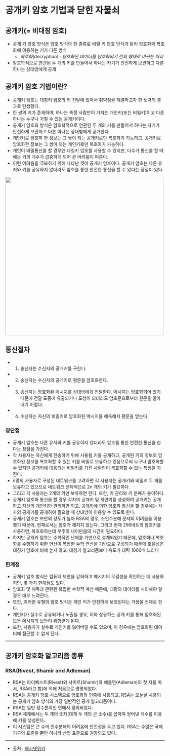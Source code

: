 # 공개키 암호 기법과 닫힌 자물쇠

## 공개키(= 비대칭 암호)

- 공개 키 암호 방식은 암호 방식의 한 종류로 비밀 키 암호 방식과 달리 암호화와 복호화에 이용하는 키가 다른 방식
  - _복호화(decryption) : 암호화된 데이터를 암호화되기 전의 형태로 바꾸는 처리_
- 암호학적으로 연관된 두 개의 키를 만들어서 하나는 자기가 안전하게 보관하고 다른 하나는 상대방에게 공개

## 공개키 암호 기법이란?

- 공개키 암호는 대칭키 암호의 키 전달에 있어서 취약점을 해결하고자 한 노력의 결과로 탄생했다.
- 한 쌍의 키가 존재하며, 하나는 특정 사람만이 가지는 개인키(또는 비밀키)이고 다른 하나는 누구나 가질 수 있는 공개키이다.
- 공개키 암호화 방식은 암호학적으로 연관된 두 개의 키를 만들어서 하나는 자기가 안전하게 보관하고 다른 하나는 상대방에게 공개한다.
- 개인키로 암호화 한 정보는 그 쌍이 되는 공개키로만 복호화가 가능하고, 공개키로 암호화한 정보는 그 쌍이 되는 개인키로만 복호화가 가능하다.
- 개인이 비밀통신을 할 경우엔 대칭키 암호를 사용할 수 있지만, 다수가 통신을 할 때에는 키의 개수가 급증하게 되어 큰 어려움이 따른다.
- 이런 어려움을 극복하기 위해 나타난 것이 공개키 암호이다. 공개키 암호는 다른 유저와 키를 공유하지 않더라도 암호를 통한 안전한 통신을 할 수 있다는 장점이 있다.

<img src="https://upload.wikimedia.org/wikipedia/commons/f/f9/Public_key_encryption.svg" alt="" width="500">

## 통신절차

- 1. 송신자는 수신자의 공개키를 구한다.
- 2. 송신자는 수신자의 공개키로 평문을 암호화한다.
- 3. 송신자는 암호화된 메시지를 상대방에게 전달한다. 메시지는 암호화되어 있기 때문에 전달 도중에 유출되거나 도청이 되더라도 암호문으로부터 원문을 알아내기 어렵다.
- 4. 수신자는 자신의 비밀키로 암호화된 메시지를 해독해서 평문을 얻는다.

### 장단점

- 공개키 암호는 다른 유저와 키를 공유하지 않더라도 암호를 통한 안전한 통신을 한다는 장점을 가진다.
- 각 사용자는 자신에게 전송하기 위해 사용될 키를 공개하고, 공개된 키의 정보로 암호화된 정보를 복호화할 수 있는 키를 비밀로 보유하고 있음으로써 누구나 암호화할 수 있지만 공개키에 대응되는 비밀키를 가진 사람만이 복호화할 수 있는 특징을 가진다.
- n명의 사용자로 구성된 네트워크를 고려하면 각 사용자는 공개키와 비밀키 두 개를 보유하고 있으므로 네트워크 전체적으로 2n 개의 키가 필요하다.
- 그리고 각 사용자는 2개의 키만 보유하면 된다. 또한, 키 관리와 키 분배가 용이하다.
- 공개키 암호화 통신을 할 경우 각자의 공개키 및 개인키를 생성하여 공개키는 공개하고 자신의 개인키만 관리하면 되고, 공개키에 의한 암호화 통신을 할 경우에는 각자의 공개키를 공개하여 필요할 때 상대방이 이용할 수 있도록 한다.
- 공개키 암호는 보안의 강도가 높아 RSA의 경우, 소인수분해 문제의 어려움을 이용했기 때문에, 현재로서는 암호가 깨지지 않는다. 그리고 현재 256비트의 암호키를 사용하면, 복호화하는데 우주의 나이만큼의 시간이 필요하다.
- 하지만 공개키 암호는 수학적인 난제를 기반으로 설계되었기 때문에, 암호화나 복호화를 수행하기 위한 연산이 복잡한 수학 연산을 기반으로 구성되기 때문에 효율성은 대칭키 암호에 비해 높지 않고, 대칭키 알고리즘보다 속도가 대략 1000배 느리다

### 한계점

- 공개키 암호 방식은 컴퓨터 보안을 강화하고 메시지의 무결성을 확인하는 데 사용하지만, 몇 가지 한계점도 있다.
- 암호화 및 해독과 관련된 복잡한 수학적 계산 때문에, 대량의 데이터를 처리해야 할 경우 매우 느려진다.
- 또한, 이러한 유형의 암호 방식은 개인 키가 안전하게 보호된다는 가정을 전제로 한다.
- 개인키가 실수로 공유되거나 노출될 경우, 이와 상응하는 공개 키를 통해 암호화된 모든 메시지의 보안이 위협받게 된다.
- 또한, 사용자가 실수로 개인키를 잃어버릴 수도 있으며, 이 경우에는 암호화된 데이터에 접근할 수 없게 된다.

---

## 공개키 암호화 알고리즘 종류

### RSA(Rivest, Shamir and Adleman)

- RSA는 라이베스트(Rivest)와 샤미르(Shamir)와 애들먼(Adleman)의 첫 자를 따서, RSA라고 함)에 의해 처음으로 명명되었다.
- RSA는 공개키 암호 시스템으로 암호화와 인증에 사용되고, RSA는 오늘날 사용되는 공개키 암호 방식의 가장 일반적인 공개 알고리즘이다.
- RSA는 일반 정수론적인 면에서 정의되었다.
- RSA 체계에서는 두 개의 숫자(대개 두 개의 큰 소수)를 곱하여 얻어낸 계수를 이용해 키를 생성한다.
- 이 시스템은 큰 수의 인수분해의 어려움에 안전성을 두고 있다. RSA는 수많은 국제기구의 표준일 뿐만 아니라 산업 표준으로 권장되고 있다.

---

- 출처 : [해시넷위키](http://wiki.hash.kr/index.php/%EA%B3%B5%EA%B0%9C%ED%82%A4_%EC%95%94%ED%98%B8_%EC%95%8C%EA%B3%A0%EB%A6%AC%EC%A6%98)
